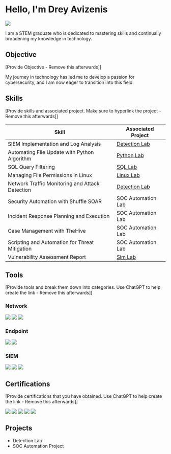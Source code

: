 # Hello, I'm Drey Avizenis
<a href="https://www.linkedin.com/in/dreyvan-avizenis-6464451a3/"><img src="https://img.shields.io/badge/-LinkedIn-0072b1?&style=for-the-badge&logo=linkedin&logoColor=white" /></a>



I am a STEM graduate who is dedicated to mastering skills and continually broadening my knowledge in technology.

## Objective
[Provide Objective - Remove this afterwards]]

My journey in technology has led me to develop a passion for cybersecurity, and I am now eager to transition into this field.

## Skills
[Provide skills and associated project. Make sure to hyperlink the project - Remove this afterwards]]

| Skill                                         | Associated Project         |
|-----------------------------------------------|----------------------------|
| SIEM Implementation and Log Analysis          | <a href="https://google.com">Detection Lab</a>|
| Automating File Update with Python Algorithm         | <a href="https://docs.google.com/document/d/1kgh4f4S0bAOiLhskZbG34lZw_4DKXHAgj2MN8l0xVXE/edit?usp=sharing">Python Lab</a>|
| SQL Query Filtering         | <a href="https://docs.google.com/document/d/1rOxXE2KsWb6wnV0izl-eAuirvX9IcGXbyz8IIu_xmS8/edit?usp=sharing">SQL Lab</a>|
| Managing File Permissions in Linux          | <a href="https://docs.google.com/document/d/1EqnGNo7hMGhq6DO9-36gPhhhPfkk2JiSjUZ4eLN5OAI/edit?usp=sharing">Linux Lab</a>|
| Network Traffic Monitoring and Attack Detection | <a href="https://google.com">Detection Lab</a>|
| Security Automation with Shuffle SOAR         | SOC Automation Lab|
| Incident Response Planning and Execution      | SOC Automation Lab|
| Case Management with TheHive                  | SOC Automation Lab|
| Scripting and Automation for Threat Mitigation | SOC Automation Lab|
| Vulnerability Assessment Report | <a href="https://docs.google.com/document/d/1HCcJHqvcz4Iju659m5yy1MiXvS5olB6EIHIJKpEzWFA/edit?usp=sharing">Sim Lab</a>|

## Tools
[Provide tools and break them down into categories. Use ChatGPT to help create the link - Remove this afterwards]]

### Network
<div>
    <img src="https://img.shields.io/badge/-Wireshark-1679A7?&style=for-the-badge&logo=Wireshark&logoColor=white" />
    <img src="https://img.shields.io/badge/-Suricata-EF3B2D?&style=for-the-badge&logo=Suricata&logoColor=white" />
    <img src="https://img.shields.io/badge/-Zeek-777BB4?&style=for-the-badge&logo=Zeek&logoColor=white" />
</div>

### Endpoint
<div>
    <img src="https://img.shields.io/badge/-Microsoft_Defender_for_Endpoint-00A4EF?&style=for-the-badge&logo=Microsoft&logoColor=white" />
    <img src="https://img.shields.io/badge/-Velociraptor-4B275F?&style=for-the-badge&logo=Velociraptor&logoColor=white" />
</div>

### SIEM
<div>
    <img src="https://img.shields.io/badge/-Microsoft_Sentinel-0078D4?&style=for-the-badge&logo=Microsoft&logoColor=white" />
    <img src="https://img.shields.io/badge/-Splunk-000000?&style=for-the-badge&logo=Splunk&logoColor=white" />
    <img src="https://img.shields.io/badge/-Elastic-005571?&style=for-the-badge&logo=Elastic&logoColor=white" />
</div>

## Certifications
[Provide certifications that you have obtained. Use ChatGPT to help create the link - Remove this afterwards]]
<div>
<img src="https://img.shields.io/badge/-Security%2B-FF0000?&style=for-the-badge&logo=CompTIA&logoColor=white" />
<img src="https://img.shields.io/badge/-Network%2B-007ACC?&style=for-the-badge&logo=CompTIA&logoColor=white" />
<img src="https://img.shields.io/badge/-A%2B-4D4D4D?&style=for-the-badge&logo=CompTIA&logoColor=white" />
<img src="https://img.shields.io/badge/-CDSA-006400?&style=for-the-badge&logoColor=white" />
<img src="https://img.shields.io/badge/-CCD-000080?&style=for-the-badge&logoColor=white" />
</div>

## Projects
- Detection Lab
- SOC Automation Project
